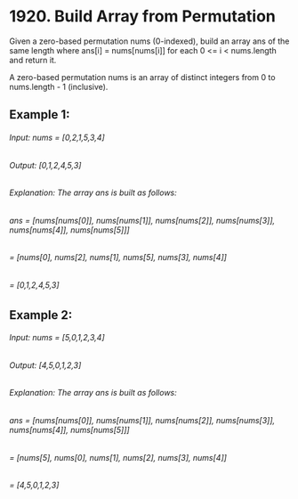 # 1920. Build Array from Permutation

Given a zero-based permutation nums (0-indexed), build an array ans of the same length where ans[i] = nums[nums[i]] for each 0 <= i < nums.length and return it.

A zero-based permutation nums is an array of distinct integers from 0 to nums.length - 1 (inclusive).

 

## Example 1:

###### Input: nums = [0,2,1,5,3,4]
###### Output: [0,1,2,4,5,3]
###### Explanation: The array ans is built as follows: 
###### ans = [nums[nums[0]], nums[nums[1]], nums[nums[2]], nums[nums[3]], nums[nums[4]], nums[nums[5]]]
######    = [nums[0], nums[2], nums[1], nums[5], nums[3], nums[4]]
######    = [0,1,2,4,5,3]
    
## Example 2:

###### Input: nums = [5,0,1,2,3,4]
###### Output: [4,5,0,1,2,3]
###### Explanation: The array ans is built as follows:
###### ans = [nums[nums[0]], nums[nums[1]], nums[nums[2]], nums[nums[3]], nums[nums[4]], nums[nums[5]]]
######    = [nums[5], nums[0], nums[1], nums[2], nums[3], nums[4]]
######    = [4,5,0,1,2,3]
